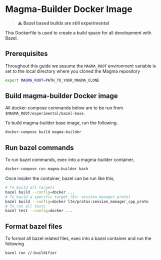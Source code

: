 # Magma-Builder Docker Image

> :warning: **Bazel based builds are still experimental**

This Dockerfile is used to create a build space for all development with Bazel.

## Prerequisites

Throughout this guide we assume the `MAGMA_ROOT` environment variable is set to the local directory where you cloned the Magma repository

```bash
export MAGMA_ROOT=PATH_TO_YOUR_MAGMA_CLONE
```

## Build magma-builder Docker image

All docker-compose commands below are to be run from `$MAGMA_ROOT/experimental/bazel-base`.

To build magma-builder base image, run the following.

```bash
docker-compose build magma-builder
```

## Run bazel commands

To run bazel commands, exec into a magma-builder container,

```bash
docker-compose run magma-builder bash
```

Once insider the container, bazel can be run like this,

```bash
# To build all targets
bazel build --config=docker ...
# To build a specific target (Ex: session_manager.proto)
bazel build --config=docker lte/protos:session_manager_cpp_proto
# To run all tests
bazel test --config=docker ...
```

## Format bazel files

To format all bazel related files, exec into a bazel container and run the following

```bash
bazel run //:buildifier
```
